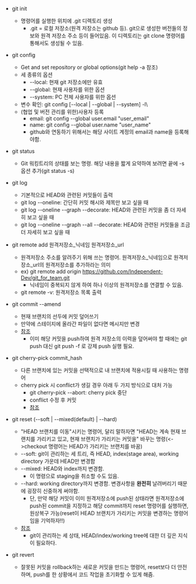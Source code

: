 * git init
  * 명령어를 실행한 위치에 .git 디렉토리 생성
    * .git = 로컬 저장소(원격 저장소는 github 등). git으로 생성한 버전들의 정보와 원격 저장소 주소 등이 들어있음. 이 디렉토리는 git clone 명령어를 통해서도 생성될 수 있음.

* git config
  * Get and set repository or global options(git help -a 참조)
  * 세 종류의 옵션
    * --local: 현재 git 저장소에만 유효
    * --global: 현재 사용자를 위한 옵션
    * --system: PC 전체 사용자를 위한 옵션
  * 변수 확인: git config [--local | --global | --system] -l\
  * (협업 및 버전 관리를 위한)사용자 등록
    * email: git config --global user.email "user_email"
    * name: git config --global user.name "user_name"
    * github와 연동하기 위해서는 해당 사이트 계정의 email과 name을 등록해야함.

* git status
  * Git 워킹트리의 상태를 보는 명령. 해당 내용을 짧게 요약하여 보려면 끝에 -s 옵션 추가(git status -s)

* git log
  * 기본적으로 HEAD와 관련된 커밋들이 출력
  * git log --oneline: 간단히 커밋 해시와 제목만 보고 싶을 때
  * git log --oneline --graph --decorate: HEAD와 관련된 커밋을 좀 더 자세히 보고 싶을 때
  * git log --oneline --graph --all --decorate: HEAD와 관련된 커밋들을 조금 더 자세히 보고 싶을 때

* git remote add 원격저장소_닉네임 원격저장소_url
  * 원격저장소 주소를 알려주기 위해 쓰는 명령어. 원격저장소_닉네임으로 원격저장소_url의 원격저장소를 추가하라는 의미
  * ex) git remote add origin https://github.com/Independent-Dev/git_for_team.git
    * 닉네임이 중복되지 않게 하여 하나 이상의 원격저장소를 연결할 수 있음.
  * git remote -v: 원격저장소 목록 출력
   
* git commit --amend
  * 현재 브랜치의 선두에 커밋 덮어쓰기
  * 만약에 스테이지에 올라간 파일이 없다면 메시지만 변경
  * [참조](https://cselabnotes.com/kr/2021/03/31/git-%EB%AA%85%EB%A0%B9%EC%96%B4-git-cherry-pick/)
    * 이미 해당 커밋을 push하여 원격 저장소의 이력을 덮어써야 할 때에는 git push 대신 git push -f 로 강제 push 실행 필요. 

* git cherry-pick commit_hash
  * 다른 브랜치에 있는 커밋을 선택적으로 내 브랜치에 적용시킬 때 사용하는 명령어
  * cherry pick 시 conflict가 생길 경우 아래 두 가지 방식으로 대처 가능
    * git cherry-pick --abort: cherry pick 중단
    * conflict 수정 후 커밋
    * [참조](https://cselabnotes.com/kr/2021/03/31/git-%EB%AA%85%EB%A0%B9%EC%96%B4-git-cherry-pick/)

* git reset (--soft | --mixed(default) | --hard)
  * "HEAD 브랜치를 이동"시키는 명령어, 달리 말하자면 "HEAD는 계속 현재 브랜치를 가리키고 있고, 현재 브랜치가 가리키는 커밋을" 바꾸는 명령(<->checkout 명령어는 HEAD가 가리키는 브랜치를 바꿈)
  * --soft: git이 관리하는 세 트리, 즉 HEAD, index(stage area), working directory 가운데 HEAD만 변경함
  * --mixed: HEAD와 index까지 변경함.
    * 이 명령으로 staging을 취소할 수도 있음. 
  * --hard: working directory까지 변경함. 변경사항을 **완전히** 날려버리기 때문에 굉장히 신중하게 써야함.
    * 단, 만약 해당 커밋이 이미 원격저장소에 push된 상태라면 원격저장소에 push된 commit을 지정하고 해당 commit까지 reset 명령어를 실행하면, 원상복구 가능(reset이 HEAD 브랜치가 가리키는 커밋을 변경하는 명령어임을 기억하자!!) 
  * [참조](https://git-scm.com/book/ko/v2/Git-%EB%8F%84%EA%B5%AC-Reset-%EB%AA%85%ED%99%95%ED%9E%88-%EC%95%8C%EA%B3%A0-%EA%B0%80%EA%B8%B0)
    * git이 관리하는 세 상태, HEAD/index/working tree에 대한 더 깊은 지식이 필요하다.

* git revert
  * 잘못된 커밋을 rollback하는 새로운 커밋을 만드는 명령어, reset보다 더 안전하며, push를 한 상황에서 코드 작업을 초기화할 수 있게 해줌.